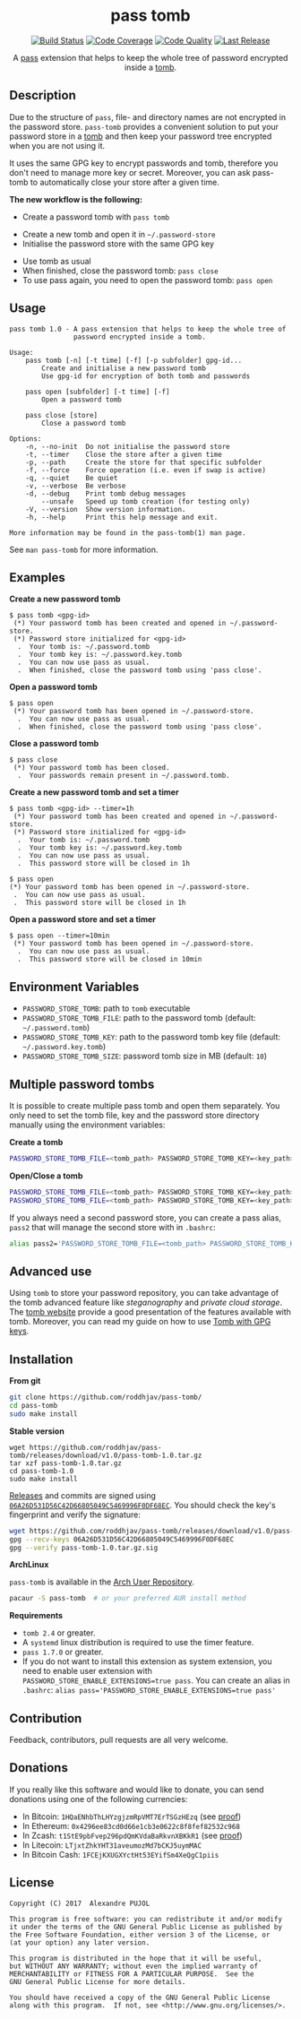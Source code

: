 <h1 align="center">pass tomb</h1>

<p align="center">
<a href="https://travis-ci.org/roddhjav/pass-tomb"><img src="https://img.shields.io/travis/roddhjav/pass-tomb/master.svg" alt="Build Status" /></a>
<a href="https://coveralls.io/github/roddhjav/pass-tomb"><img src="https://img.shields.io/coveralls/roddhjav/pass-tomb/master.svg" alt="Code Coverage" /></a>
<a href="https://www.codacy.com/app/roddhjav/pass-tomb"><img src="https://img.shields.io/codacy/grade/1c58ea63487a4b82874b05220d500c60/master.svg" alt="Code Quality" /></a>
<a href="https://github.com/roddhjav/pass-tomb/releases/latest"><img src="https://img.shields.io/github/release/roddhjav/pass-tomb.svg?maxAge=600" alt="Last Release" /></a>
</p>

<p align="center">
A <a href="https://www.passwordstore.org/">pass</a> extension that helps to keep the whole tree of password encrypted inside a <a href="https://www.dyne.org/software/tomb/">tomb</a>.
</p>

## Description

Due to the structure of `pass`, file- and directory names are not encrypted in
the password store. `pass-tomb` provides a convenient solution to put your
password store in a [tomb][github-tomb] and then keep your password tree
encrypted when you are not using it.

It uses the same GPG key to encrypt passwords and tomb, therefore you don't need
to manage more key or secret. Moreover, you can ask pass-tomb to automatically
close your store after a given time.

**The new workflow is the following:**
* Create a password tomb with `pass tomb`
 - Create a new tomb and open it in `~/.password-store`
 - Initialise the password store with the same GPG key
* Use tomb as usual
* When finished, close the password tomb: `pass close`
* To use pass again, you need to open the password tomb: `pass open`

## Usage

```
pass tomb 1.0 - A pass extension that helps to keep the whole tree of
                password encrypted inside a tomb.

Usage:
    pass tomb [-n] [-t time] [-f] [-p subfolder] gpg-id...
        Create and initialise a new password tomb
        Use gpg-id for encryption of both tomb and passwords

    pass open [subfolder] [-t time] [-f]
        Open a password tomb

    pass close [store]
        Close a password tomb

Options:
    -n, --no-init  Do not initialise the password store
    -t, --timer    Close the store after a given time
    -p, --path     Create the store for that specific subfolder
    -f, --force    Force operation (i.e. even if swap is active)
    -q, --quiet    Be quiet
    -v, --verbose  Be verbose
    -d, --debug    Print tomb debug messages
        --unsafe   Speed up tomb creation (for testing only)
    -V, --version  Show version information.
    -h, --help     Print this help message and exit.

More information may be found in the pass-tomb(1) man page.
```

See `man pass-tomb` for more information.

## Examples

**Create a new password tomb**
```
$ pass tomb <gpg-id>
 (*) Your password tomb has been created and opened in ~/.password-store.
 (*) Password store initialized for <gpg-id>
  .  Your tomb is: ~/.password.tomb
  .  Your tomb key is: ~/.password.key.tomb
  .  You can now use pass as usual.
  .  When finished, close the password tomb using 'pass close'.
```

**Open a password tomb**
```
$ pass open
 (*) Your password tomb has been opened in ~/.password-store.
  .  You can now use pass as usual.
  .  When finished, close the password tomb using 'pass close'.
```

**Close a password tomb**
```
$ pass close
 (*) Your password tomb has been closed.
  .  Your passwords remain present in ~/.password.tomb.
```

**Create a new password tomb and set a timer**
```
$ pass tomb <gpg-id> --timer=1h
 (*) Your password tomb has been created and opened in ~/.password-store.
 (*) Password store initialized for <gpg-id>
  .  Your tomb is: ~/.password.tomb
  .  Your tomb key is: ~/.password.key.tomb
  .  You can now use pass as usual.
  .  This password store will be closed in 1h
```

```
$ pass open
(*) Your password tomb has been opened in ~/.password-store.
 .  You can now use pass as usual.
 .  This password store will be closed in 1h
```

**Open a password store and set a timer**
```
$ pass open --timer=10min
 (*) Your password tomb has been opened in ~/.password-store.
  .  You can now use pass as usual.
  .  This password store will be closed in 10min
```

## Environment Variables

* `PASSWORD_STORE_TOMB`: path to `tomb` executable
* `PASSWORD_STORE_TOMB_FILE`: path to the password tomb (default: `~/.password.tomb`)
* `PASSWORD_STORE_TOMB_KEY`: path to the password tomb key file (default: `~/.password.key.tomb`)
* `PASSWORD_STORE_TOMB_SIZE`: password tomb size in MB (default: `10`)

## Multiple password tombs
It is possible to create multiple pass tomb and open them separately. You only need to set the tomb file, key and the password store directory manually using the environment variables:

**Create a tomb**
```sh
PASSWORD_STORE_TOMB_FILE=<tomb_path> PASSWORD_STORE_TOMB_KEY=<key_path> PASSWORD_STORE_DIR=<dir_path> pass tomb <gpgid>
```

**Open/Close a tomb**
```sh
PASSWORD_STORE_TOMB_FILE=<tomb_path> PASSWORD_STORE_TOMB_KEY=<key_path> PASSWORD_STORE_DIR=<dir_path> pass open
PASSWORD_STORE_TOMB_FILE=<tomb_path> PASSWORD_STORE_TOMB_KEY=<key_path> PASSWORD_STORE_DIR=<dir_path> pass close
```

If you always need a second password store, you can create a pass alias, `pass2` that will manage the second store with in `.bashrc`:
```sh
alias pass2='PASSWORD_STORE_TOMB_FILE=<tomb_path> PASSWORD_STORE_TOMB_KEY=<key_path> PASSWORD_STORE_DIR=<dir_path> pass'
```

## Advanced use
Using `tomb` to store your password repository, you can take advantage of the  tomb advanced feature like *steganography* and *private cloud storage*. The [tomb website][tomb] provide a good presentation of the features available with tomb. Moreover, you can read my guide on how to use [Tomb with GPG keys][pujol.io-tomb].

## Installation

**From git**
```sh
git clone https://github.com/roddhjav/pass-tomb/
cd pass-tomb
sudo make install
```

**Stable version**
```
wget https://github.com/roddhjav/pass-tomb/releases/download/v1.0/pass-tomb-1.0.tar.gz
tar xzf pass-tomb-1.0.tar.gz
cd pass-tomb-1.0
sudo make install
```

[Releases][releases] and commits are signed using [`06A26D531D56C42D66805049C5469996F0DF68EC`][keys].
You should check the key's fingerprint and verify the signature:
```sh
wget https://github.com/roddhjav/pass-tomb/releases/download/v1.0/pass-tomb-1.0.tar.gz.sig
gpg --recv-keys 06A26D531D56C42D66805049C5469996F0DF68EC
gpg --verify pass-tomb-1.0.tar.gz.sig
```

**ArchLinux**

`pass-tomb` is available in the [Arch User Repository][aur].
```sh
pacaur -S pass-tomb  # or your preferred AUR install method
```

**Requirements**
* `tomb 2.4` or greater.
* A `systemd` linux distribution is required to use the timer feature.
* `pass 1.7.0` or greater.
* If you do not want to install this extension as system extension, you need to
enable user extension with `PASSWORD_STORE_ENABLE_EXTENSIONS=true pass`. You can
create an alias in `.bashrc`: `alias pass='PASSWORD_STORE_ENABLE_EXTENSIONS=true pass'`


## Contribution
Feedback, contributors, pull requests are all very welcome.


## Donations
If you really like this software and would like to donate, you can send donations using one of the following currencies:
* In Bitcoin: `1HQaENhbThLHYzgjzmRpVMT7ErTSGzHEzq` (see [proof][keybase])
* In Ethereum: `0x4296ee83cd0d66e1cb3e0622c8f8fef82532c968`
* In Zcash: `t1StE9pbFvep296pdQmKVdaBaRkvnXBKkR1` (see [proof][keybase])
* In Litecoin: `LTjxtZhkYHT31aveumozMd7bCKJ5uymMAC`
* In Bitcoin Cash: `1FCEjKXUGXYctHt53EYifSm4XeQgC1piis`


## License

    Copyright (C) 2017  Alexandre PUJOL

    This program is free software: you can redistribute it and/or modify
    it under the terms of the GNU General Public License as published by
    the Free Software Foundation, either version 3 of the License, or
    (at your option) any later version.

    This program is distributed in the hope that it will be useful,
    but WITHOUT ANY WARRANTY; without even the implied warranty of
    MERCHANTABILITY or FITNESS FOR A PARTICULAR PURPOSE.  See the
    GNU General Public License for more details.

    You should have received a copy of the GNU General Public License
    along with this program.  If not, see <http://www.gnu.org/licenses/>.

[tomb]: https://www.dyne.org/software/tomb/
[github-tomb]: https://github.com/dyne/Tomb
[pujol.io-tomb]: https://pujol.io/blog/tomb-with-gpg-keys/
[keys]: https://pujol.io/keys
[aur]: https://aur.archlinux.org/packages/pass-tomb
[releases]: https://github.com/roddhjav/pass-tomb/releases
[keybase]: https://keybase.io/roddhjav
